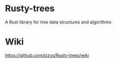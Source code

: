 # Rusty-trees
A Rust library for tree data structures and algorithms

# Wiki
https://github.com/izzys/Rusty-trees/wiki
